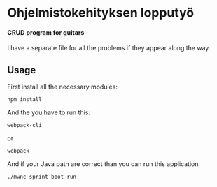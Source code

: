 # Ohjelmistokehityksen lopputyö

#### CRUD program for guitars

I have a separate file for all the problems if they appear along the way.

## Usage

First install all the necessary modules:
    
    npm install
    
And the you have to run this:

    webpack-cli 
    
   or

    webpack
    
And if your Java path are correct than you can run this application

    ./mwnc sprint-boot run
